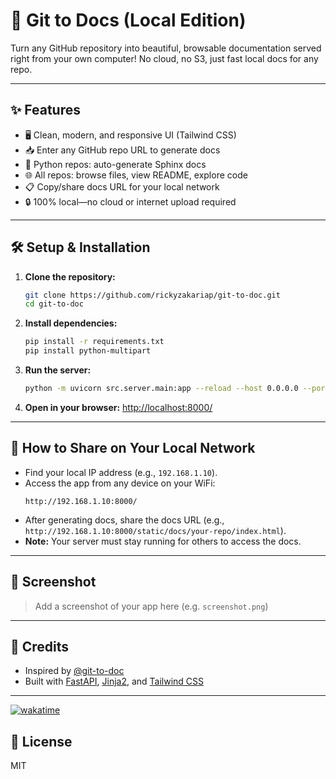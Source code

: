 # 🚀 Git to Docs (Local Edition)

Turn any GitHub repository into beautiful, browsable documentation served right from your own computer! No cloud, no S3, just fast local docs for any repo.

---

## ✨ Features
- 🖥️ Clean, modern, and responsive UI (Tailwind CSS)
- 📥 Enter any GitHub repo URL to generate docs
- 🐍 Python repos: auto-generate Sphinx docs
- 🌐 All repos: browse files, view README, explore code
- 📋 Copy/share docs URL for your local network
- 🔒 100% local—no cloud or internet upload required

---

## 🛠️ Setup & Installation

1. **Clone the repository:**
   ```sh
   git clone https://github.com/rickyzakariap/git-to-doc.git
   cd git-to-doc
   ```
2. **Install dependencies:**
   ```sh
   pip install -r requirements.txt
   pip install python-multipart
   ```
3. **Run the server:**
   ```sh
   python -m uvicorn src.server.main:app --reload --host 0.0.0.0 --port 8000
   ```
4. **Open in your browser:**
   [http://localhost:8000/](http://localhost:8000/)

---

## 📡 How to Share on Your Local Network
- Find your local IP address (e.g., `192.168.1.10`).
- Access the app from any device on your WiFi:
  ```
  http://192.168.1.10:8000/
  ```
- After generating docs, share the docs URL (e.g., `http://192.168.1.10:8000/static/docs/your-repo/index.html`).
- **Note:** Your server must stay running for others to access the docs.

---

## 📸 Screenshot

> Add a screenshot of your app here (e.g. `screenshot.png`)

---

## 🙏 Credits
- Inspired by [@git-to-doc](https://github.com/filiksyos/gittodoc)
- Built with [FastAPI](https://fastapi.tiangolo.com/), [Jinja2](https://jinja.palletsprojects.com/), and [Tailwind CSS](https://tailwindcss.com/)

---

[![wakatime](https://wakatime.com/badge/github/rickyzakariap/simple-git-to-docs.svg)](https://wakatime.com/badge/github/rickyzakariap/simple-git-to-docs)

## 📄 License

MIT 
